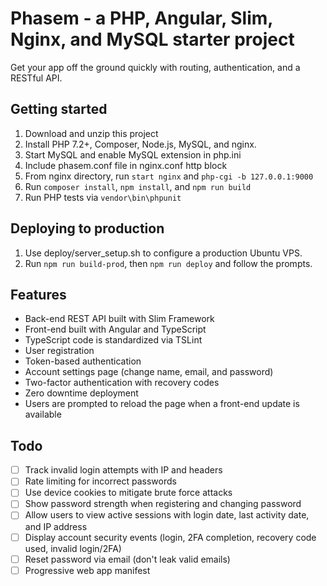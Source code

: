 # Phasem - a PHP, Angular, Slim, Nginx, and MySQL starter project

Get your app off the ground quickly with routing, authentication,
and a RESTful API.

## Getting started

1. Download and unzip this project
2. Install PHP 7.2+, Composer, Node.js, MySQL, and nginx.
3. Start MySQL and enable MySQL extension in php.ini
4. Include phasem.conf file in nginx.conf http block
5. From nginx directory, run `start nginx` and `php-cgi -b 127.0.0.1:9000`
6. Run `composer install`, `npm install`, and `npm run build`
7. Run PHP tests via `vendor\bin\phpunit`

## Deploying to production

1. Use deploy/server_setup.sh to configure a production Ubuntu VPS.
2. Run `npm run build-prod`, then `npm run deploy` and follow the prompts.

## Features

* Back-end REST API built with Slim Framework
* Front-end built with Angular and TypeScript
* TypeScript code is standardized via TSLint
* User registration
* Token-based authentication
* Account settings page (change name, email, and password)
* Two-factor authentication with recovery codes
* Zero downtime deployment
* Users are prompted to reload the page when a front-end update is available

## Todo

- [ ] Track invalid login attempts with IP and headers
- [ ] Rate limiting for incorrect passwords
- [ ] Use device cookies to mitigate brute force attacks
- [ ] Show password strength when registering and changing password
- [ ] Allow users to view active sessions with login date, last activity date, and IP address
- [ ] Display account security events (login, 2FA completion, recovery code used, invalid login/2FA)
- [ ] Reset password via email (don't leak valid emails)
- [ ] Progressive web app manifest
